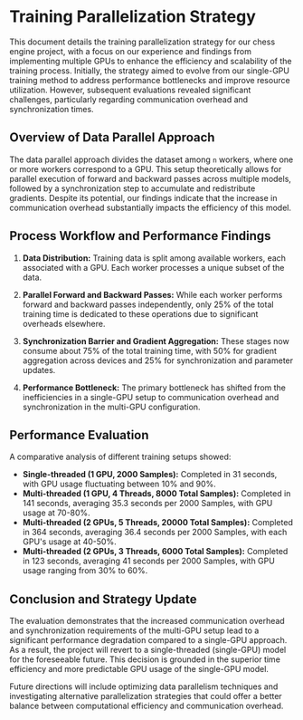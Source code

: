 # Training Parallelization Strategy

This document details the training parallelization strategy for our chess engine project, with a focus on our experience and findings from implementing multiple GPUs to enhance the efficiency and scalability of the training process. Initially, the strategy aimed to evolve from our single-GPU training method to address performance bottlenecks and improve resource utilization. However, subsequent evaluations revealed significant challenges, particularly regarding communication overhead and synchronization times.

## Overview of Data Parallel Approach

The data parallel approach divides the dataset among `n` workers, where one or more workers correspond to a GPU. This setup theoretically allows for parallel execution of forward and backward passes across multiple models, followed by a synchronization step to accumulate and redistribute gradients. Despite its potential, our findings indicate that the increase in communication overhead substantially impacts the efficiency of this model.

## Process Workflow and Performance Findings

1. **Data Distribution:** Training data is split among available workers, each associated with a GPU. Each worker processes a unique subset of the data.

2. **Parallel Forward and Backward Passes:** While each worker performs forward and backward passes independently, only 25% of the total training time is dedicated to these operations due to significant overheads elsewhere.

3. **Synchronization Barrier and Gradient Aggregation:** These stages now consume about 75% of the total training time, with 50% for gradient aggregation across devices and 25% for synchronization and parameter updates.

4. **Performance Bottleneck:** The primary bottleneck has shifted from the inefficiencies in a single-GPU setup to communication overhead and synchronization in the multi-GPU configuration.

## Performance Evaluation

A comparative analysis of different training setups showed:

- **Single-threaded (1 GPU, 2000 Samples):** Completed in 31 seconds, with GPU usage fluctuating between 10% and 90%.
- **Multi-threaded (1 GPU, 4 Threads, 8000 Total Samples):** Completed in 141 seconds, averaging 35.3 seconds per 2000 Samples, with GPU usage at 70-80%.
- **Multi-threaded (2 GPUs, 5 Threads, 20000 Total Samples):** Completed in 364 seconds, averaging 36.4 seconds per 2000 Samples, with each GPU's usage at 40-50%.
- **Multi-threaded (2 GPUs, 3 Threads, 6000 Total Samples):** Completed in 123 seconds, averaging 41 seconds per 2000 Samples, with GPU usage ranging from 30% to 60%.

## Conclusion and Strategy Update

The evaluation demonstrates that the increased communication overhead and synchronization requirements of the multi-GPU setup lead to a significant performance degradation compared to a single-GPU approach. As a result, the project will revert to a single-threaded (single-GPU) model for the foreseeable future. This decision is grounded in the superior time efficiency and more predictable GPU usage of the single-GPU model.

Future directions will include optimizing data parallelism techniques and investigating alternative parallelization strategies that could offer a better balance between computational efficiency and communication overhead.
